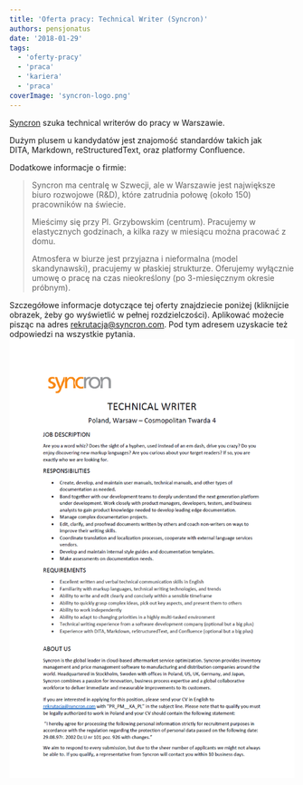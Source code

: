 ```yaml
---
title: 'Oferta pracy: Technical Writer (Syncron)'
authors: pensjonatus
date: '2018-01-29'
tags:
  - 'oferty-pracy'
  - 'praca'
  - 'kariera'
  - 'praca'
coverImage: 'syncron-logo.png'
---
```


[Syncron](https://www.syncron.com/) szuka technical writerów do pracy w
Warszawie.

<!--truncate-->

Dużym plusem u kandydatów jest znajomość standardów takich jak DITA, Markdown,
reStructuredText, oraz platformy Confluence.

Dodatkowe informacje o firmie:

> Syncron ma centralę w Szwecji, ale w Warszawie jest największe biuro rozwojowe
> (R&D), które zatrudnia połowę (około 150) pracowników na świecie.
>
> Mieścimy się przy Pl. Grzybowskim (centrum). Pracujemy w elastycznych
> godzinach, a kilka razy w miesiącu można pracować z domu.
>
> Atmosfera w biurze jest przyjazna i nieformalna (model skandynawski),
> pracujemy w płaskiej strukturze. Oferujemy wyłącznie umowę o pracę na czas
> nieokreślony (po 3-miesięcznym okresie próbnym).

Szczegółowe informacje dotyczące tej oferty znajdziecie poniżej (kliknijcie
obrazek, żeby go wyświetlić w pełnej rozdzielczości). Aplikować możecie pisząc
na adres [rekrutacja@syncron.com](mailto:rekrutacja@syncron.com). Pod tym
adresem uzyskacie też odpowiedzi na wszystkie
pytania.[![](images/syncron-1.png)](http://techwriter.pl/wp-content/uploads/2018/01/syncron-1.png)
